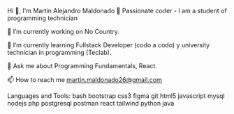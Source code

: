 Hi 👋, I'm Martin Alejandro Maldonado
💙 Passionate coder - I am a student of programming technician

🔭 I’m currently working on No Country.

🌱 I’m currently learning Fullstack Developer (codo a codo) y university technician in programming (Teclab).

💬 Ask me about Programming Fundamentals, React.

📫 How to reach me martin.maldonado26@gmail.com

Languages and Tools:
bash bootstrap css3 figma git html5 javascript mysql nodejs php postgresql postman react tailwind python java

